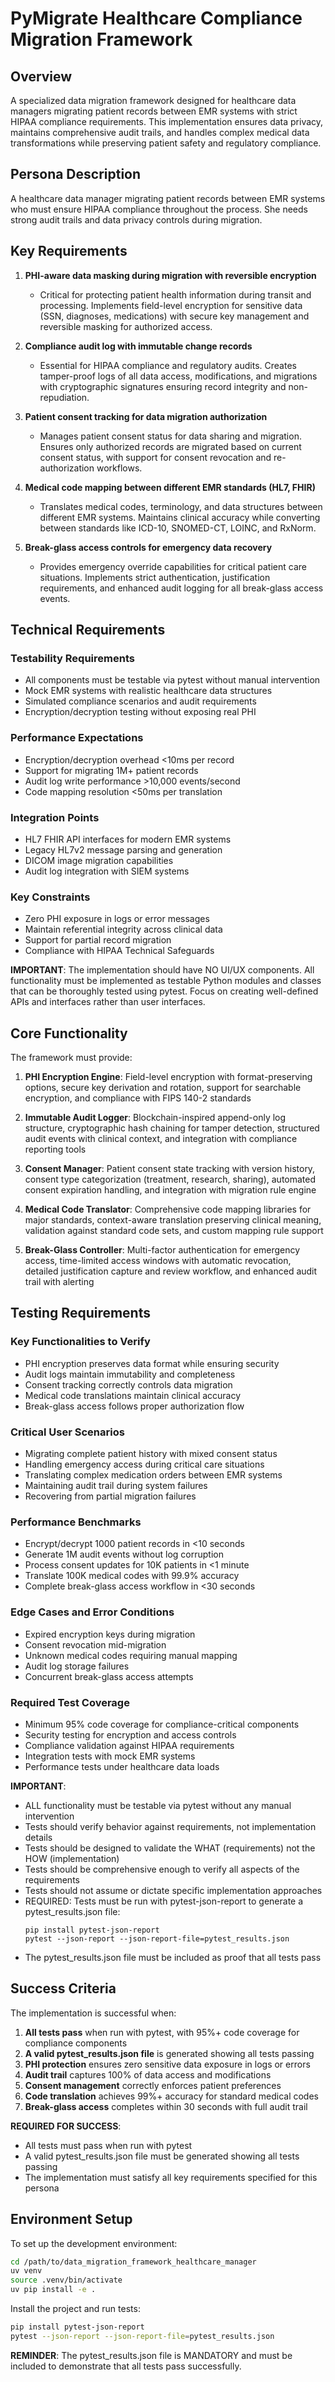 # PyMigrate Healthcare Compliance Migration Framework

## Overview
A specialized data migration framework designed for healthcare data managers migrating patient records between EMR systems with strict HIPAA compliance requirements. This implementation ensures data privacy, maintains comprehensive audit trails, and handles complex medical data transformations while preserving patient safety and regulatory compliance.

## Persona Description
A healthcare data manager migrating patient records between EMR systems who must ensure HIPAA compliance throughout the process. She needs strong audit trails and data privacy controls during migration.

## Key Requirements

1. **PHI-aware data masking during migration with reversible encryption**
   - Critical for protecting patient health information during transit and processing. Implements field-level encryption for sensitive data (SSN, diagnoses, medications) with secure key management and reversible masking for authorized access.

2. **Compliance audit log with immutable change records**
   - Essential for HIPAA compliance and regulatory audits. Creates tamper-proof logs of all data access, modifications, and migrations with cryptographic signatures ensuring record integrity and non-repudiation.

3. **Patient consent tracking for data migration authorization**
   - Manages patient consent status for data sharing and migration. Ensures only authorized records are migrated based on current consent status, with support for consent revocation and re-authorization workflows.

4. **Medical code mapping between different EMR standards (HL7, FHIR)**
   - Translates medical codes, terminology, and data structures between different EMR systems. Maintains clinical accuracy while converting between standards like ICD-10, SNOMED-CT, LOINC, and RxNorm.

5. **Break-glass access controls for emergency data recovery**
   - Provides emergency override capabilities for critical patient care situations. Implements strict authentication, justification requirements, and enhanced audit logging for all break-glass access events.

## Technical Requirements

### Testability Requirements
- All components must be testable via pytest without manual intervention
- Mock EMR systems with realistic healthcare data structures
- Simulated compliance scenarios and audit requirements
- Encryption/decryption testing without exposing real PHI

### Performance Expectations
- Encryption/decryption overhead <10ms per record
- Support for migrating 1M+ patient records
- Audit log write performance >10,000 events/second
- Code mapping resolution <50ms per translation

### Integration Points
- HL7 FHIR API interfaces for modern EMR systems
- Legacy HL7v2 message parsing and generation
- DICOM image migration capabilities
- Audit log integration with SIEM systems

### Key Constraints
- Zero PHI exposure in logs or error messages
- Maintain referential integrity across clinical data
- Support for partial record migration
- Compliance with HIPAA Technical Safeguards

**IMPORTANT**: The implementation should have NO UI/UX components. All functionality must be implemented as testable Python modules and classes that can be thoroughly tested using pytest. Focus on creating well-defined APIs and interfaces rather than user interfaces.

## Core Functionality

The framework must provide:

1. **PHI Encryption Engine**: Field-level encryption with format-preserving options, secure key derivation and rotation, support for searchable encryption, and compliance with FIPS 140-2 standards

2. **Immutable Audit Logger**: Blockchain-inspired append-only log structure, cryptographic hash chaining for tamper detection, structured audit events with clinical context, and integration with compliance reporting tools

3. **Consent Manager**: Patient consent state tracking with version history, consent type categorization (treatment, research, sharing), automated consent expiration handling, and integration with migration rule engine

4. **Medical Code Translator**: Comprehensive code mapping libraries for major standards, context-aware translation preserving clinical meaning, validation against standard code sets, and custom mapping rule support

5. **Break-Glass Controller**: Multi-factor authentication for emergency access, time-limited access windows with automatic revocation, detailed justification capture and review workflow, and enhanced audit trail with alerting

## Testing Requirements

### Key Functionalities to Verify
- PHI encryption preserves data format while ensuring security
- Audit logs maintain immutability and completeness
- Consent tracking correctly controls data migration
- Medical code translations maintain clinical accuracy
- Break-glass access follows proper authorization flow

### Critical User Scenarios
- Migrating complete patient history with mixed consent status
- Handling emergency access during critical care situations
- Translating complex medication orders between EMR systems
- Maintaining audit trail during system failures
- Recovering from partial migration failures

### Performance Benchmarks
- Encrypt/decrypt 1000 patient records in <10 seconds
- Generate 1M audit events without log corruption
- Process consent updates for 10K patients in <1 minute
- Translate 100K medical codes with 99.9% accuracy
- Complete break-glass access workflow in <30 seconds

### Edge Cases and Error Conditions
- Expired encryption keys during migration
- Consent revocation mid-migration
- Unknown medical codes requiring manual mapping
- Audit log storage failures
- Concurrent break-glass access attempts

### Required Test Coverage
- Minimum 95% code coverage for compliance-critical components
- Security testing for encryption and access controls
- Compliance validation against HIPAA requirements
- Integration tests with mock EMR systems
- Performance tests under healthcare data loads

**IMPORTANT**:
- ALL functionality must be testable via pytest without any manual intervention
- Tests should verify behavior against requirements, not implementation details
- Tests should be designed to validate the WHAT (requirements) not the HOW (implementation)
- Tests should be comprehensive enough to verify all aspects of the requirements
- Tests should not assume or dictate specific implementation approaches
- REQUIRED: Tests must be run with pytest-json-report to generate a pytest_results.json file:
  ```
  pip install pytest-json-report
  pytest --json-report --json-report-file=pytest_results.json
  ```
- The pytest_results.json file must be included as proof that all tests pass

## Success Criteria

The implementation is successful when:

1. **All tests pass** when run with pytest, with 95%+ code coverage for compliance components
2. **A valid pytest_results.json file** is generated showing all tests passing
3. **PHI protection** ensures zero sensitive data exposure in logs or errors
4. **Audit trail** captures 100% of data access and modifications
5. **Consent management** correctly enforces patient preferences
6. **Code translation** achieves 99%+ accuracy for standard medical codes
7. **Break-glass access** completes within 30 seconds with full audit trail

**REQUIRED FOR SUCCESS**:
- All tests must pass when run with pytest
- A valid pytest_results.json file must be generated showing all tests passing
- The implementation must satisfy all key requirements specified for this persona

## Environment Setup

To set up the development environment:

```bash
cd /path/to/data_migration_framework_healthcare_manager
uv venv
source .venv/bin/activate
uv pip install -e .
```

Install the project and run tests:

```bash
pip install pytest-json-report
pytest --json-report --json-report-file=pytest_results.json
```

**REMINDER**: The pytest_results.json file is MANDATORY and must be included to demonstrate that all tests pass successfully.